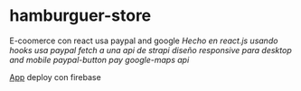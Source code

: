 # hamburguer-store
E-coomerce con react usa paypal and google
_Hecho en react.js usando hooks usa paypal fetch a una api de strapi diseño responsive para desktop and mobile paypal-button pay google-maps api_

[App](https://hamburguer-store.firebaseapp.com/) deploy con firebase 
